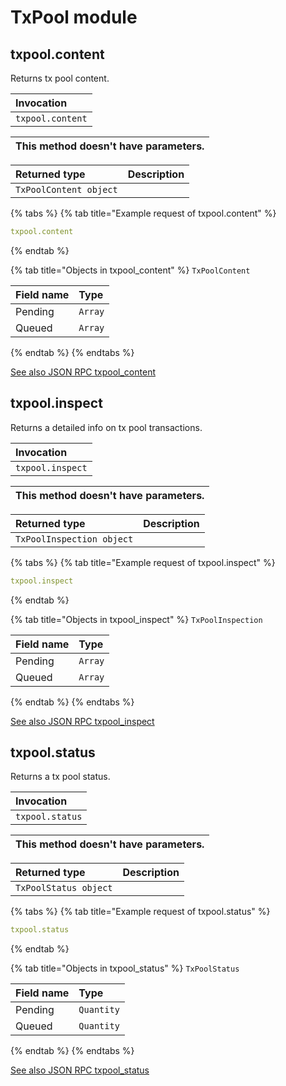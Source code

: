 # TxPool module

## txpool.content

Returns tx pool content.

| Invocation |
| :--- |
| `txpool.content` |

| This method doesn't have parameters. |
| :--- |


| Returned type | Description |
| :--- | :--- |
| `TxPoolContent object` |  |

{% tabs %}
{% tab title="Example request of txpool.content" %}
```yaml
txpool.content
```
{% endtab %}

{% tab title="Objects in txpool\_content" %}
`TxPoolContent`

| Field name | Type |
| :--- | :--- |
| Pending | `Array` |
| Queued | `Array` |
{% endtab %}
{% endtabs %}

[See also JSON RPC txpool\_content](https://docs.nethermind.io/nethermind/ethereum-client/json-rpc/txpool#txpool_content)

## txpool.inspect

Returns a detailed info on tx pool transactions.

| Invocation |
| :--- |
| `txpool.inspect` |

| This method doesn't have parameters. |
| :--- |


| Returned type | Description |
| :--- | :--- |
| `TxPoolInspection object` |  |

{% tabs %}
{% tab title="Example request of txpool.inspect" %}
```yaml
txpool.inspect
```
{% endtab %}

{% tab title="Objects in txpool\_inspect" %}
`TxPoolInspection`

| Field name | Type |
| :--- | :--- |
| Pending | `Array` |
| Queued | `Array` |
{% endtab %}
{% endtabs %}

[See also JSON RPC txpool\_inspect](https://docs.nethermind.io/nethermind/ethereum-client/json-rpc/txpool#txpool_inspect)

## txpool.status

Returns a tx pool status.

| Invocation |
| :--- |
| `txpool.status` |

| This method doesn't have parameters. |
| :--- |


| Returned type | Description |
| :--- | :--- |
| `TxPoolStatus object` |  |

{% tabs %}
{% tab title="Example request of txpool.status" %}
```yaml
txpool.status
```
{% endtab %}

{% tab title="Objects in txpool\_status" %}
`TxPoolStatus`

| Field name | Type |
| :--- | :--- |
| Pending | `Quantity` |
| Queued | `Quantity` |
{% endtab %}
{% endtabs %}

[See also JSON RPC txpool\_status](https://docs.nethermind.io/nethermind/ethereum-client/json-rpc/txpool#txpool_status)

